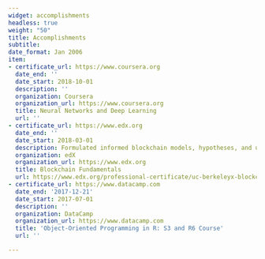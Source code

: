 ```yaml
---
widget: accomplishments
headless: true
weight: "50"
title: Accomplishments
subtitle: 
date_format: Jan 2006
item:
- certificate_url: https://www.coursera.org
  date_end: ''
  date_start: 2018-10-01
  description: ''
  organization: Coursera
  organization_url: https://www.coursera.org
  title: Neural Networks and Deep Learning
  url: ''
- certificate_url: https://www.edx.org
  date_end: ''
  date_start: 2018-03-01
  description: Formulated informed blockchain models, hypotheses, and use cases.
  organization: edX
  organization_url: https://www.edx.org
  title: Blockchain Fundamentals
  url: https://www.edx.org/professional-certificate/uc-berkeleyx-blockchain-fundamentals
- certificate_url: https://www.datacamp.com
  date_end: '2017-12-21'
  date_start: 2017-07-01
  description: ''
  organization: DataCamp
  organization_url: https://www.datacamp.com
  title: 'Object-Oriented Programming in R: S3 and R6 Course'
  url: ''

---
```

